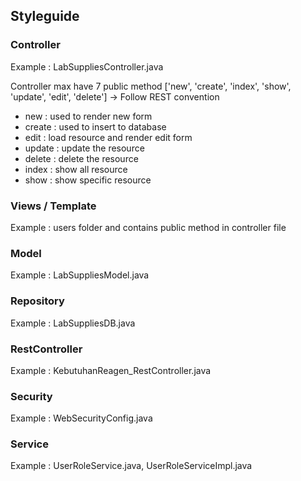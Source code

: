 ## Styleguide
### Controller
Example : LabSuppliesController.java

Controller max have 7 public method ['new', 'create', 'index', 'show', 'update', 'edit', 'delete'] -> Follow REST convention
- new : used to render new form
- create : used to insert to database
- edit : load resource and render edit form
- update : update the resource
- delete : delete the resource
- index : show all resource
- show : show specific resource

### Views / Template
Example : users folder and contains public method in controller file

### Model
Example : LabSuppliesModel.java

### Repository
Example : LabSuppliesDB.java

### RestController
Example : KebutuhanReagen_RestController.java

### Security
Example : WebSecurityConfig.java

### Service
Example : UserRoleService.java, UserRoleServiceImpl.java
